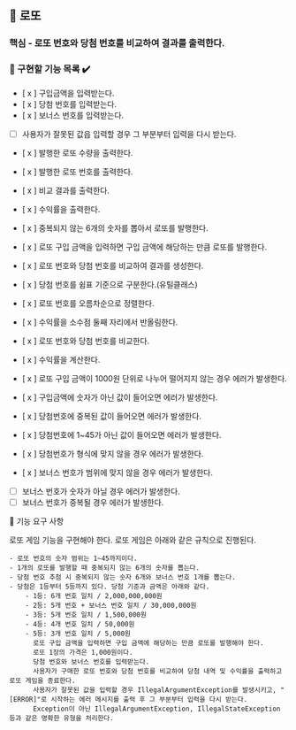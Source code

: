 ## 🎰 로또

### 핵심 - 로또 번호와 당첨 번호를 비교하여 결과를 출력한다.

### 🎯 구현할 기능 목록 ✔️

- [ x ] 구입금액을 입력받는다.
- [ x ] 당첨 번호를 입력받는다.
- [ x ] 보너스 번호를 입력받는다.
- [  ] 사용자가 잘못된 값읍 입력할 경우 그 부분부터 입력을 다시 받는다.


- [ x ] 발행한 로또 수량을 출력한다.
- [ x ] 발행한 로또 번호를 출력한다.
- [ x ] 비교 결과를 출력한다.
- [ x ] 수익률을 출력한다.


- [ x ] 중복되지 않는 6개의 숫자를 뽑아서 로또를 발행한다.
- [ x ] 로또 구입 금액을 입력하면 구입 금액에 해당하는 만큼 로또를 발행한다.
- [ x ] 로또 번호와 당첨 번호를 비교하여 결과를 생성한다.
- [ x ] 당첨 번호를 쉼표 기준으로 구분한다.(유틸클래스)
- [ x ] 로또 번호를 오름차순으로 정렬한다.
- [ x ] 수익률을 소수점 둘째 자리에서 반올림한다.
- [ x ] 로또 번호와 당첨 번호를 비교한다.
- [ x ] 수익률을 계산한다.



- [ x ] 로또 구입 금액이 1000원 단위로 나누어 떨어지지 않는 경우 에러가 발생한다.
- [ x ] 구입금액에 숫자가 아닌 값이 들어오면 에러가 발생한다.
- [ x ] 당첨번호에 중복된 값이 들어오면 에러가 발생한다.
- [ x ] 당첨번호에 1~45가 아닌 값이 들어오면 에러가 발생한다.
- [ x ] 당첨번호가 형식에 맞지 않을 경우 에러가 발생한다.
- [ x ] 보너스 번호가 범위에 맞지 않을 경우 에러가 발생한다.
- [  ] 보너스 번호가 숫자가 아닐 경우 에러가 발생한다.
- [  ] 보너스 번호가 중복될 경우 에러가 발생한다.

🚀 기능 요구 사항

로또 게임 기능을 구현해야 한다. 로또 게임은 아래와 같은 규칙으로 진행된다.

```
- 로또 번호의 숫자 범위는 1~45까지이다.
- 1개의 로또를 발행할 때 중복되지 않는 6개의 숫자를 뽑는다.
- 당첨 번호 추첨 시 중복되지 않는 숫자 6개와 보너스 번호 1개를 뽑는다.
- 당첨은 1등부터 5등까지 있다. 당첨 기준과 금액은 아래와 같다.
    - 1등: 6개 번호 일치 / 2,000,000,000원
    - 2등: 5개 번호 + 보너스 번호 일치 / 30,000,000원
    - 3등: 5개 번호 일치 / 1,500,000원
    - 4등: 4개 번호 일치 / 50,000원
    - 5등: 3개 번호 일치 / 5,000원
      로또 구입 금액을 입력하면 구입 금액에 해당하는 만큼 로또를 발행해야 한다.
      로또 1장의 가격은 1,000원이다.
      당첨 번호와 보너스 번호를 입력받는다.
      사용자가 구매한 로또 번호와 당첨 번호를 비교하여 당첨 내역 및 수익률을 출력하고 로또 게임을 종료한다.
      사용자가 잘못된 값을 입력할 경우 IllegalArgumentException를 발생시키고, "[ERROR]"로 시작하는 에러 메시지를 출력 후 그 부분부터 입력을 다시 받는다.
      Exception이 아닌 IllegalArgumentException, IllegalStateException 등과 같은 명확한 유형을 처리한다.
```